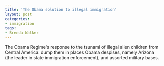 ```yaml
---
title: 'The Obama solution to illegal immigration'
layout: post
categories:
- immigration
tags:
- Brenda Walker
---
```


The Obama Regime's response to the tsunami of illegal alien children from Central America: dump them in places Obama despises, namely Arizona (the leader in state immigration enforcement), and assorted military bases.
